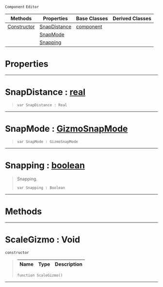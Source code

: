  `Component` `Editor`



|Methods|Properties|Base Classes|Derived Classes|
|---|---|---|---|
|[ Constructor](https://github.com/ZilchEngine/ZilchDocs/blob/master/code_reference/class_reference/scalegizmo.md#scalegizmo-void)|[ SnapDistance](https://github.com/ZilchEngine/ZilchDocs/blob/master/code_reference/class_reference/scalegizmo.md#snapdistance-zilch-engine)|[component](https://github.com/ZilchEngine/ZilchDocs/blob/master/code_reference/class_reference/component.md)| |
| |[ SnapMode](https://github.com/ZilchEngine/ZilchDocs/blob/master/code_reference/class_reference/scalegizmo.md#snapmode-zilch-engine-doc)| | |
| |[ Snapping](https://github.com/ZilchEngine/ZilchDocs/blob/master/code_reference/class_reference/scalegizmo.md#snapping-zilch-engine-doc)| | |


 #  Properties


---  
 #  SnapDistance : [real](https://github.com/ZilchEngine/ZilchDocs/blob/master/code_reference/nada_base_types/real.md)

> 
> ``` lang=cpp, name=Nada
> var SnapDistance : Real


---  
 #  SnapMode : [GizmoSnapMode](https://github.com/ZilchEngine/ZilchDocs/blob/master/code_reference/enum_reference.md#gizmosnapmode)

> 
> ``` lang=cpp, name=Nada
> var SnapMode : GizmoSnapMode


---  
 #  Snapping : [boolean](https://github.com/ZilchEngine/ZilchDocs/blob/master/code_reference/nada_base_types/boolean.md)

> Snapping.
> ``` lang=cpp, name=Nada
> var Snapping : Boolean


---  
 #  Methods


---  
 #  ScaleGizmo : Void

 `constructor`

> 
> |Name|Type|Description|
> |---|---|---|
> ``` lang=cpp, name=Nada
> function ScaleGizmo()
> ``` 


---  
 

 